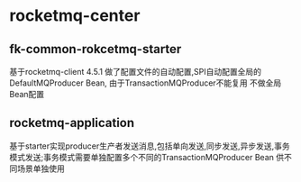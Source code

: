 # rocketmq-center

## fk-common-rokcetmq-starter
  
  基于rocketmq-client 4.5.1 做了配置文件的自动配置,SPI自动配置全局的 DefaultMQProducer Bean, 由于TransactionMQProducer不能复用 不做全局Bean配置
  
## rocketmq-application
  
  基于starter实现producer生产者发送消息,包括单向发送,同步发送,异步发送,事务模式发送;事务模式需要单独配置多个不同的TransactionMQProducer Bean 供不同场景单独使用

